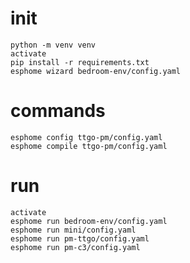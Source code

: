 # init

    python -m venv venv
    activate
    pip install -r requirements.txt
    esphome wizard bedroom-env/config.yaml

# commands

    esphome config ttgo-pm/config.yaml
    esphome compile ttgo-pm/config.yaml

# run

    activate
    esphome run bedroom-env/config.yaml
    esphome run mini/config.yaml
    esphome run pm-ttgo/config.yaml
    esphome run pm-c3/config.yaml
